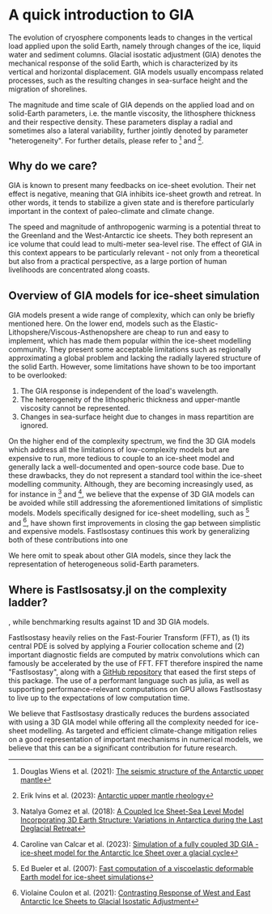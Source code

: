 # A quick introduction to GIA

The evolution of cryosphere components leads to changes in the vertical load applied upon the solid Earth, namely through changes of the ice, liquid water and sediment columns. Glacial isostatic adjustment (GIA) denotes the mechanical response of the solid Earth, which is characterized by its vertical and horizontal displacement. GIA models usually encompass related processes, such as the resulting changes in sea-surface height and the migration of shorelines.

The magnitude and time scale of GIA depends on the applied load and on solid-Earth parameters, i.e. the mantle viscosity, the lithosphere thickness and their respective density. These parameters display a radial and sometimes also a lateral variability, further jointly denoted by parameter "heterogeneity". For further details, please refer to [^Wiens2021] and [^Ivins2023].

## Why do we care?

GIA is known to present many feedbacks on ice-sheet evolution. Their net effect is negative, meaning that GIA inhibits ice-sheet growth and retreat. In other words, it tends to stabilize a given state and is therefore particularly important in the context of paleo-climate and climate change.

The speed and magnitude of anthropogenic warming is a potential threat to the Greenland and the West-Antarctic ice sheets. They both represent an ice volume that could lead to multi-meter sea-level rise. The effect of GIA in this context appears to be particularly relevant - not only from a theoretical but also from a practical perspective, as a large portion of human livelihoods are concentrated along coasts.

## Overview of GIA models for ice-sheet simulation

GIA models present a wide range of complexity, which can only be briefly mentioned here. On the lower end, models such as the Elastic-Lithopshere/Viscous-Asthenopshere are cheap to run and easy to implement, which has made them popular within the ice-sheet modelling community. They present some acceptable limitations such as regionally approximating a global problem and lacking the radially layered structure of the solid Earth. However, some limitations have shown to be too important to be overlooked:
1. The GIA response is independent of the load's wavelength.
2. The heterogeneity of the lithospheric thickness and upper-mantle viscosity cannot be represented.
3. Changes in sea-surface height due to changes in mass repartition are ignored.

On the higher end of the complexity spectrum, we find the 3D GIA models which address all the limitations of low-complexity models but are expensive to run, more tedious to couple to an ice-sheet model and generally lack a well-documented and open-source code base. Due to these drawbacks, they do not represent a standard tool within the ice-sheet modelling community. Although, they are becoming increasingly used, as for instance in [^Gomez2018] and [^VanCalcar2023], we believe that the expense of 3D GIA models can be avoided while still addressing the aforementioned limitations of simplistic models. Models specifically designed for ice-sheet modelling, such as [^Bueler2007] and [^Coulon2021], have shown first improvements in closing the gap between simplistic and expensive models. FastIsostasy continues this work by generalizing both of these contributions into one

We here omit to speak about other GIA models, since they lack the representation of heterogeneous solid-Earth parameters.

## Where is FastIsosatsy.jl on the complexity ladder?

, while benchmarking results against 1D and 3D GIA models.

FastIsostasy heavily relies on the Fast-Fourier Transform (FFT), as (1) its central PDE is solved by applying a Fourier collocation scheme and (2) important diagnostic fields are computed by matrix convolutions which can famously be accelerated by the use of FFT. FFT therefore inspired the name "FastIsostasy", along with a [GitHub repository](https://github.com/bueler/fast-earth) that eased the first steps of this package. The use of a performant language such as julia, as well as supporting performance-relevant computations on GPU allows FastIsostasy to live up to the expectations of low computation time.

We believe that FastIsostasy drastically reduces the burdens associated with using a 3D GIA model while offering all the complexity needed for ice-sheet modelling. As targeted and efficient climate-change mitigation relies on a good representation of important mechanisms in numerical models, we believe that this can be a significant contribution for future research.


[^Wiens2021]:
    Douglas Wiens et al. (2021): [The seismic structure of the Antarctic upper mantle](https://doi.org/10.1144/M56-2020-18)

[^Ivins2023]:
    Erik Ivins et al. (2023): [Antarctic upper mantle rheology](https://doi.org/10.1144/M56-2020-19)

[^Gomez2018]:
    Natalya Gomez et al. (2018): [A Coupled Ice Sheet-Sea Level Model Incorporating 3D Earth Structure: Variations in Antarctica during the Last Deglacial Retreat](https://doi.org/10.1175/JCLI-D-17-0352.1)

[^VanCalcar2023]:
    Caroline van Calcar et al. (2023): [Simulation of a fully coupled 3D GIA - ice-sheet model for the Antarctic Ice Sheet over a glacial cycle](https://doi.org/10.5194/egusphere-2022-1328)

[^Bueler2007]:
    Ed Bueler et al. (2007): [Fast computation of a viscoelastic deformable Earth model for ice-sheet simulations](https://doi.org/10.3189/172756407782871567)

[^Coulon2021]:
    Violaine Coulon et al. (2021): [Contrasting Response of West and East Antarctic Ice Sheets to Glacial Isostatic Adjustment](https://doi.org/10.1029/2020JF006003)
